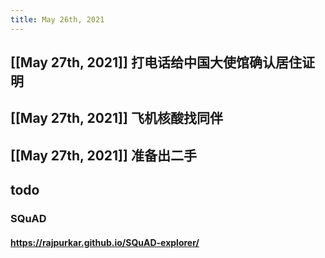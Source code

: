 ```yaml
---
title: May 26th, 2021
---
```


## [[May 27th, 2021]] 打电话给中国大使馆确认居住证明
## [[May 27th, 2021]] 飞机核酸找同伴
## [[May 27th, 2021]] 准备出二手
## todo
### SQuAD
#### https://rajpurkar.github.io/SQuAD-explorer/
####
